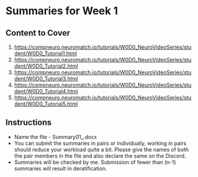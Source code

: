 # Summaries for Week 1

## Content to Cover
1. https://compneuro.neuromatch.io/tutorials/W0D0_NeuroVideoSeries/student/W0D0_Tutorial1.html
2. https://compneuro.neuromatch.io/tutorials/W0D0_NeuroVideoSeries/student/W0D0_Tutorial2.html
3. https://compneuro.neuromatch.io/tutorials/W0D0_NeuroVideoSeries/student/W0D0_Tutorial3.html
4. https://compneuro.neuromatch.io/tutorials/W0D0_NeuroVideoSeries/student/W0D0_Tutorial4.html
5. https://compneuro.neuromatch.io/tutorials/W0D0_NeuroVideoSeries/student/W0D0_Tutorial5.html

## Instructions
- Name the file - Summary01_<Pair Name>.docx
- You can submit the summaries in pairs or individually, working in pairs should reduce your workload quite a bit. Please give the names of both the pair members in the file and also declare the same on the Discord. 
- Summaries will be checked by me. Submission of fewer than (n-1) summaries will result in deratification.
